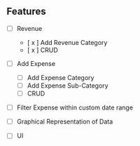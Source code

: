 ## Features

- [ ] Revenue

  - [ x ] Add Revenue Category
  - [ x ] CRUD

- [ ] Add Expense

  - [ ] Add Expense Category
  - [ ] Add Expense Sub-Category
  - [ ] CRUD

- [ ] Filter Expense within custom date range

- [ ] Graphical Representation of Data

- [ ] UI
